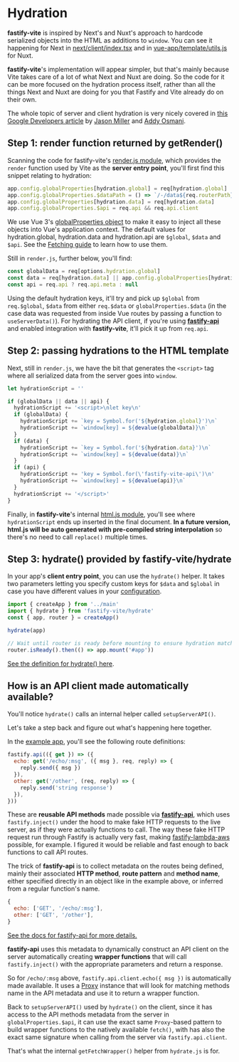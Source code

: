 # Hydration

**fastify-vite** is inspired by Next's and Nuxt's approach to hardcode 
serialized objects into the HTML as additions to `window`. You can see it
happening for Next in [next/client/index.tsx][next-take] and in 
[vue-app/template/utils.js][nuxt-take] for Nuxt.

[next-take]: https://github.com/vercel/next.js/blob/85499b5375dace853e236877510ea6a306014a90/packages/next/client/index.tsx
[nuxt-take]: https://github.com/nuxt/nuxt.js/blob/346a57eb3486035495f9047324847e8b13d6e3c0/packages/vue-app/template/utils.js

**fastify-vite**'s implementation will appear simpler, but that's mainly because 
Vite takes care of a lot of what Next and Nuxt are doing. So the code for it can 
be more focused on the hydration process itself, rather than all the things 
Next and Nuxt are doing for you that Fastify and Vite already do on their own.

The whole topic of server and client hydration is very nicely covered in [this
Google Developers article][gd-article] by [Jason Miller][jason-miller] and 
[Addy Osmani][addy-osmani].

[gd-article]: https://developers.google.com/web/updates/2019/02/rendering-on-the-web#rehydration
[jason-miller]: https://twitter.com/_developit
[addy-osmani]: https://twitter.com/addyosmani

## Step 1: render function returned by getRender()

Scanning the code for fastify-vite's [render.js module][fastify-vite-render], 
which provides the `render` function used by Vite as the **server entry point**,
you'll first find this snippet relating to hydration:

```js
app.config.globalProperties[hydration.global] = req[hydration.global]
app.config.globalProperties.$dataPath = () => `/-/data${req.routerPath}`
app.config.globalProperties[hydration.data] = req[hydration.data]
app.config.globalProperties.$api = req.api && req.api.client
```

We use Vue 3's [globalProperties object][global-properties] to make it easy to 
inject all these objects into Vue's application context. The default values
for hydration.global, hydration.data and hydration.api are `$global`, `$data` 
and `$api`. See the [Fetching guide][fetching-guide] to learn how to use them.

[fastify-vite-render]: https://github.com/galvez/fastify-vite/blob/main/render.js 
[global-properties]: https://v3.vuejs.org/api/application-config.html#globalproperties
[fetching-guide]: https://github.com/galvez/fastify-vite/blob/main/docs/fetching.md

Still in `render.js`, further below, you'll find:

```js
const globalData = req[options.hydration.global]
const data = req[hydration.data] || app.config.globalProperties[hydration.data]
const api = req.api ? req.api.meta : null
```

Using the default hydration keys, it'll try and pick up `$global` from 
`req.$global`, `$data` from either `req.$data` or `globalProperties.$data` (in
the case data was requested from inside Vue routes by passing a function to
`useServerData()`). For hydrating the API client, if you're using 
[**fastify-api**][fastify-api] and enabled integration with **fastify-vite**, 
it'll pick it up from `req.api`.

[fastify-api]: https://github.com/galvez/fastify-api

## Step 2: passing hydrations to the HTML template

Next, still in `render.js`, we have the bit that generates the `<script>` tag
where all serialized data from the server goes into `window`.

```js
let hydrationScript = ''

if (globalData || data || api) {
  hydrationScript += '<script>\nlet key\n'
  if (globalData) {
    hydrationScript += `key = Symbol.for('${hydration.global}')\n`
    hydrationScript += `window[key] = ${devalue(globalData)}\n`
  }
  if (data) {
    hydrationScript += `key = Symbol.for('${hydration.data}')\n`
    hydrationScript += `window[key] = ${devalue(data)}\n`
  }
  if (api) {
    hydrationScript += 'key = Symbol.for(\'fastify-vite-api\')\n'
    hydrationScript += `window[key] = ${devalue(api)}\n`
  }
  hydrationScript += '</script>'
}
```

Finally, in **fastify-vite**'s internal [html.js module][html-module], you'll
see where `hydrationScript` ends up inserted in the final document.
**In a future version, html.js will be auto generated with pre-compiled string 
interpolation** so there's no need to call `replace()` multiple times.

[html-module]: https://github.com/galvez/fastify-vite/blob/main/html.js


## Step 3: hydrate() provided by fastify-vite/hydrate

In your app's **client entry point**, you can use the `hydrate()` helper. It 
takes two parameters letting you specify custom keys for `$data` and `$global`
in case you have different values in your [configuration][config-docs].

[config-docs]: https://github.com/galvez/fastify-vite/blob/docs/config.md

```js
import { createApp } from '../main'
import { hydrate } from 'fastify-vite/hydrate'
const { app, router } = createApp()

hydrate(app)

// Wait until router is ready before mounting to ensure hydration match
router.isReady().then(() => app.mount('#app'))
````

[See the definition for hydrate() here][hydrate-helper]. 

[hydrate-helper]: https://github.com/galvez/fastify-vite/blob/main/hydrate.js

## How is an API client made automatically available?

You'll notice `hydrate()` calls an internal helper called `setupServerAPI()`.

Let's take a step back and figure out what's happening here together.

In the [example app][example-app], you'll see the following route definitions:

[example-app]: https://github.com/galvez/fastify-vite/tree/main/example
```js
fastify.api(({ get }) => ({
  echo: get('/echo/:msg', ({ msg }, req, reply) => {
    reply.send({ msg })
  }),
  other: get('/other', (req, reply) => {
    reply.send('string response')
  }),
}))
````

These are **reusable API methods** made possible via [**fastify-api**][fastify-api],
which uses `fastify.inject()` under the hood to make fake HTTP requests to the
live server, as if they were actually functions to call. The way these fake HTTP
request run through Fastify is actually very fast, making 
[fastify-lambda-aws][fastify-lambda-aws] possible, for example. I figured
it would be reliable and fast enough to back functions to call API routes.

[fastify-lambda-aws]: https://github.com/fastify/aws-lambda-fastify

The trick of **fastify-api** is to collect metadata on the routes being defined,
mainly their associated **HTTP method**, **route pattern** and **method name**, 
either specified directly in an object like in the example above, or inferred 
from a regular function's name.

```js
{
  echo: ['GET', '/echo/:msg'],
  other: ['GET', '/other'],
}
```

[See the docs for fastify-api for more details.][fastify-api]

**fastify-api** uses this metadata to dynamically construct an API client on 
the server automatically creating **wrapper functions** that will call 
`fastify.inject()` with the appropriate parameters and return a response.

So for `/echo/:msg` above, `fastify.api.client.echo({ msg })` is automatically
made available. It uses a [Proxy][proxy-js] instance that will look for matching
methods name in the API metadata and use it to return a wrapper function.

[proxy-js]: https://developer.mozilla.org/en-US/docs/Web/JavaScript/Reference/Global_Objects/Proxy

Back to `setupServerAPI()` used by `hydrate()` on the client, since it has 
access to the API methods metadata from the server in `globalProperties.$api`,
it can use the exact same `Proxy`-based pattern to build wrapper functions to
the natively available `fetch()`, with has also the exact same signature when 
calling from the server via `fastify.api.client`.

That's what the internal `getFetchWrapper()` helper from `hydrate.js` is for.
